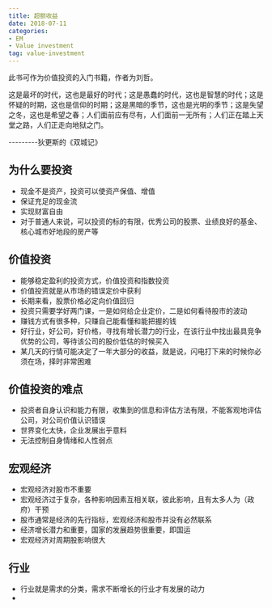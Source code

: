 ```yaml
---
title: 超额收益
date: 2018-07-11 
categories: 
- EM
- Value investment
tag: value-investment 
---
```


此书可作为价值投资的入门书籍，作者为刘哲。    
   
这是最坏的时代，这也是最好的时代；这是愚蠢的时代，这也是智慧的时代；这是怀疑的时期，这也是信仰的时期；这是黑暗的季节，这也是光明的季节；这是失望之冬，这也是希望之春；人们面前应有尽有，人们面前一无所有；人们正在踏上天堂之路，人们正走向地狱之门。
      
---------狄更斯的《双城记》

<!--more-->
## 为什么要投资
* 现金不是资产，投资可以使资产保值、增值
* 保证充足的现金流
* 实现财富自由
* 对于普通人来说，可以投资的标的有限，优秀公司的股票、业绩良好的基金、核心城市好地段的房产等

## 价值投资
* 能够稳定盈利的投资方式，价值投资和指数投资
* 价值投资就是从市场的错误定价中获利
* 长期来看，股票价格必定向价值回归
* 投资只需要学好两门课，一是如何给企业定价，二是如何看待股市的波动
* 赚钱方式有很多种，只赚自己能看懂和能把握的钱
* 好行业，好公司，好价格，寻找有增长潜力的行业，在该行业中找出最具竞争优势的公司，等待该公司的股价低估的时候买入
* 某几天的行情可能决定了一年大部分的收益，就是说，闪电打下来的时候你必须在场，择时非常困难

## 价值投资的难点
* 投资者自身认识和能力有限，收集到的信息和评估方法有限，不能客观地评估公司，对公司价值认识错误
* 世界变化太快，企业发展出乎意料
* 无法控制自身情绪和人性弱点

## 宏观经济
* 宏观经济对股市不重要
* 宏观经济过于复杂，各种影响因素互相关联，彼此影响，且有太多人为（政府）干预
* 股市通常是经济的先行指标，宏观经济和股市并没有必然联系
* 经济增长潜力和重要，国家的发展趋势很重要，即国运
* 宏观经济对周期股影响很大  

## 行业
* 行业就是需求的分类，需求不断增长的行业才有发展的动力
* 
